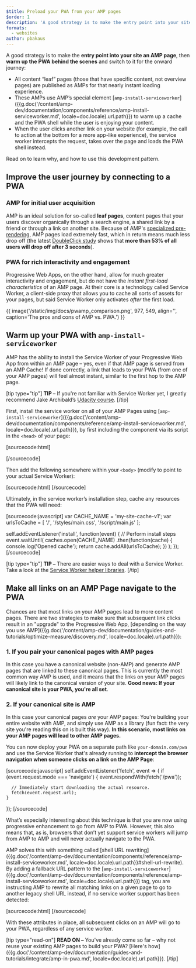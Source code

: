 ```yaml
---
$title: Preload your PWA from your AMP pages
$order: 1
description: 'A good strategy is to make the entry point into your site an AMP page, then warm up the PWA behind the scenes and switch to ...'
formats:
  - websites
author: pbakaus
---
```


A good strategy is to make the **entry point into your site an AMP page**, then **warm up the PWA behind the scenes** and switch to it for the onward journey:

* All content “leaf” pages (those that have specific content, not overview pages) are published as AMPs for that nearly instant loading experience.
* These AMPs use AMP’s special element [`amp-install-serviceworker`]({{g.doc('/content/amp-dev/documentation/components/reference/amp-install-serviceworker.md', locale=doc.locale).url.path}}) to warm up a cache and the PWA shell while the user is enjoying your content.
* When the user clicks another link on your website (for example, the call to action at the bottom for a more app-like experience), the service worker intercepts the request, takes over the page and loads the PWA shell instead.

Read on to learn why, and how to use this development pattern.

## Improve the user journey by connecting to a PWA

### AMP for initial user acquisition

AMP is an ideal solution for so-called **leaf pages**, content pages that your users discover organically through a search engine, a shared link by a friend or through a link on another site. Because of AMP's [specialized pre-rendering](/learn/about-how/), AMP pages load extremely fast, which in return means much less drop off (the latest [DoubleClick study](https://www.doubleclickbygoogle.com/articles/mobile-speed-matters/) shows that **more than 53% of all users will drop off after 3 seconds**).

### PWA for rich interactivity and engagement

Progressive Web Apps, on the other hand, allow for much greater interactivity and engagement, but do not have the *instant first-load characteristics* of an AMP page. At their core is a technology called Service Worker, a client-side proxy that allows you to cache all sorts of assets for your pages, but said Service Worker only activates *after* the first load.

{{ image('/static/img/docs/pwamp_comparison.png', 977, 549, align='', caption='The pros and cons of AMP vs. PWA.') }}

## Warm up your PWA with `amp-install-serviceworker`

AMP has the ability to install the Service Worker of your Progressive Web App from within an AMP page – yes, even if that AMP page is served from an AMP Cache! If done correctly, a link that leads to your PWA (from one of your AMP pages) will feel almost instant, similar to the first hop to the AMP page.

[tip type="tip"]
**TIP –** If you're not familiar with Service Worker yet, I greatly recommend Jake Archibald’s [Udacity course](https://www.udacity.com/course/offline-web-applications--ud899).
[/tip]

First, install the service worker on all of your AMP Pages using [`amp-install-serviceworker`]({{g.doc('/content/amp-dev/documentation/components/reference/amp-install-serviceworker.md', locale=doc.locale).url.path}}), by first including the component via its script in the `<head>` of your page:

[sourcecode:html]
<script async custom-element="amp-install-serviceworker"
  src="https://cdn.ampproject.org/v0/amp-install-serviceworker-0.1.js"></script>
[/sourcecode]

Then add the following somewhere within your `<body>` (modify to point to your actual Service Worker):

[sourcecode:html]
<amp-install-serviceworker
      src="https://www.your-domain.com/serviceworker.js"
      layout="nodisplay">
</amp-install-serviceworker>
[/sourcecode]

Ultimately, in the service worker’s installation step, cache any resources that the PWA will need:

[sourcecode:javascript]
var CACHE_NAME = 'my-site-cache-v1';
var urlsToCache = [
  '/',
  '/styles/main.css',
  '/script/main.js'
];

self.addEventListener('install', function(event) {
  // Perform install steps
  event.waitUntil(
    caches.open(CACHE_NAME)
      .then(function(cache) {
        console.log('Opened cache');
        return cache.addAll(urlsToCache);
      })
  );
});
[/sourcecode]

[tip type="tip"]
**TIP –** There are easier ways to deal with a Service Worker. Take a look at the [Service Worker helper libraries](https://github.com/GoogleChrome/sw-helpers).
[/tip]

## Make all links on an AMP Page navigate to the PWA

Chances are that most links on your AMP pages lead to more content pages. There are two strategies to make sure that subsequent link clicks result in an "upgrade" to the Progressive Web App, [depending on the way you use AMP]({{g.doc('/content/amp-dev/documentation/guides-and-tutorials/optimize-measure/discovery.md', locale=doc.locale).url.path}}):

### 1. If you pair your canonical pages with AMP pages

In this case you have a canonical website (non-AMP) and generate AMP pages that are linked to these canonical pages. This is currently the most common way AMP is used, and it means that the links on your AMP pages will likely link to the canonical version of your site. **Good news: If your canonical site is your PWA, you're all set**.

### 2. If your canonical site is AMP

In this case your canonical pages *are* your AMP pages: You're building your entire website with AMP, and simply use AMP as a library (fun fact: the very site you're reading this on is built this way). **In this scenario, most links on your AMP pages will lead to other AMP pages.**

You can now deploy your PWA on a separate path like `your-domain.com/pwa` and use the Service Worker that's already running to **intercept the browser navigation when someone clicks on a link on the AMP Page**:

[sourcecode:javascript]
self.addEventListener('fetch', event => {
    if (event.request.mode === 'navigate') {
      event.respondWith(fetch('/pwa'));

      // Immediately start downloading the actual resource.
      fetch(event.request.url);
    }

});
[/sourcecode]

What’s especially interesting about this technique is that you are now using progressive enhancement to go from AMP to PWA. However, this also means that, as is, browsers that don’t yet support service workers will jump from AMP to AMP and will never actually navigate to the PWA.

AMP solves this with something called [shell URL rewriting]({{g.doc('/content/amp-dev/documentation/components/reference/amp-install-serviceworker.md', locale=doc.locale).url.path}}#shell-url-rewrite). By adding a fallback URL pattern to the [`amp-install-serviceworker`]({{g.doc('/content/amp-dev/documentation/components/reference/amp-install-serviceworker.md', locale=doc.locale).url.path}}) tag, you are instructing AMP to rewrite all matching links on a given page to go to another legacy shell URL instead, if no service worker support has been detected:

[sourcecode:html]
<amp-install-serviceworker
      src="https://www.your-domain.com/serviceworker.js"
      layout="nodisplay"
      data-no-service-worker-fallback-url-match=".*"
      data-no-service-worker-fallback-shell-url="https://www.your-domain.com/pwa">
</amp-install-serviceworker>
[/sourcecode]

With these attributes in place, all subsequent clicks on an AMP will go to your PWA, regardless of any service worker.

[tip type="read-on"]
**READ ON –** You've already come so far – why not reuse your existing AMP pages to build your PWA? [Here's how]({{g.doc('/content/amp-dev/documentation/guides-and-tutorials/integrate/amp-in-pwa.md', locale=doc.locale).url.path}}).
[/tip]
